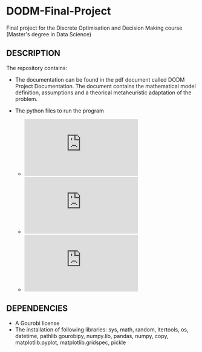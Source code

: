 # DODM-Final-Project
Final project for the Discrete Optimisation and Decision Making course (Master's degree in Data Science)


## DESCRIPTION
The repository contains:
-  The documentation can be found in the pdf document called DODM Project Documentation. The document contains the mathematical model definition, assumptions and a theorical metaheuristic adaptation of the problem.

- The python files to run the program
    * ![file containing a function to import the demo instances for the problem](https://https://github.com/GiadaPa/DODM-Final-Project/blob/main/import_function.py)
    * ![file containing the model implementation](https://github.com/GiadaPa/DODM-Final-Project/blob/main/run_scenario.py)
    * ![file containing a main method to run the program that solves the problem](https://github.com/GiadaPa/DODM-Final-Project/blob/main/main.py)


## DEPENDENCIES
- A Gourobi license
- The installation of following libraries: sys, math, random, itertools, os, datetime, pathlib gourobipy, numpy.lib, pandas, numpy, copy, matplotlib.pyplot, matplotlib.gridspec, pickle

